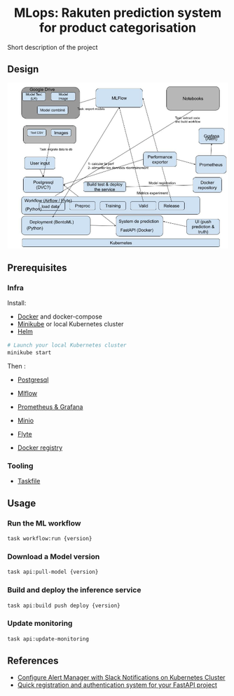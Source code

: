 <h1 align="center">MLops: Rakuten prediction system for product categorisation</h1>

Short description of the project

## Design

![alt text](docs/mlops_design.jpg)

## Prerequisites

### Infra
Install:
* [Docker](https://docs.docker.com/get-docker/) and docker-compose
* [Minikube](https://minikube.sigs.k8s.io/docs/start/) or local Kubernetes cluster
* [Helm](https://helm.sh/docs/intro/install/)
``` bash
# Launch your local Kubernetes cluster
minikube start
```
Then :
* [Postgresql](https://phoenixnap.com/kb/postgresql-kubernetes)
* [Mlflow](https://github.com/bitnami/charts/tree/main/bitnami/mlflow)
* [Prometheus & Grafana](https://medium.com/@brightband/deploying-prometheus-operator-to-a-kubernetes-cluster-c2378038c79b)
* [Minio](https://medium.com/@kapincev/easy-guide-setting-up-minio-with-microk8s-kubernetes-321048d901ac)
* [Flyte](https://github.com/davidmirror-ops/flyte-the-hard-way/blob/main/docs/on-premises/single-node/002-single-node-onprem-install.md)

* [Docker registry](https://hub.docker.com/r/ogouni604/mlops-rakuten) 
### Tooling
* [Taskfile](https://taskfile.dev/installation/)

## Usage

### Run the ML workflow

``` bash
task workflow:run {version}
```

### Download a Model version
``` bash
task api:pull-model {version}
```
### Build and deploy the inference service
``` bash
task api:build push deploy {version}
```

### Update monitoring
``` bash
task api:update-monitoring
```


## References
* [Configure Alert Manager with Slack Notifications on Kubernetes Cluster](https://medium.com/@phil16terpasetheo/configure-alert-manager-with-slack-notifications-on-kubernetes-cluster-helm-kube-prometheus-stack-112878c35f26)
* [Quick registration and authentication system for your FastAPI project](https://github.com/fastapi-users/fastapi-users/tree/master/examples/sqlalchemy)


